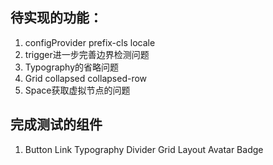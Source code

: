 ## 待实现的功能：
1. configProvider prefix-cls locale
2. trigger进一步完善边界检测问题
3. Typography的省略问题
4. Grid collapsed collapsed-row
5. Space获取虚拟节点的问题

## 完成测试的组件
1. Button Link Typography Divider Grid Layout Avatar Badge